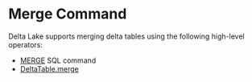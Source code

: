 # Merge Command

Delta Lake supports merging delta tables using the following high-level operators:

* [MERGE](../../DeltaAnalysis.md#MergeIntoTable) SQL command
* [DeltaTable.merge](../../DeltaTable.md#merge)
